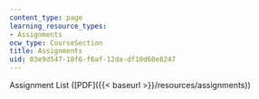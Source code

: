 ```yaml
---
content_type: page
learning_resource_types:
- Assignments
ocw_type: CourseSection
title: Assignments
uid: 03e9d547-10f6-f6af-12da-df10d60e8247
---
```


Assignment List ([PDF]({{< baseurl >}}/resources/assignments))